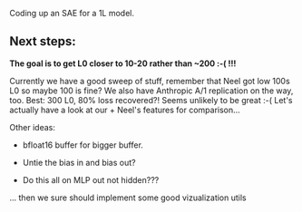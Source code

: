 Coding up an SAE for a 1L model.

<h2> Next steps: </h2>

<b> The goal is to get L0 closer to 10-20 rather than ~200 :-( !!! </b>

Currently we have a good sweep of stuff, remember that Neel got low 100s L0 so maybe 100 is fine? We also have Anthropic A/1 replication on the way, too.
Best: 300 L0, 80% loss recovered?! Seems unlikely to be great :-(
Let's actually have a look at our + Neel's features for comparison...

Other ideas:

* bfloat16 buffer for bigger buffer.

* Untie the bias in and bias out?

* Do this all on MLP out not hidden???

... then we sure should implement some good vizualization utils
